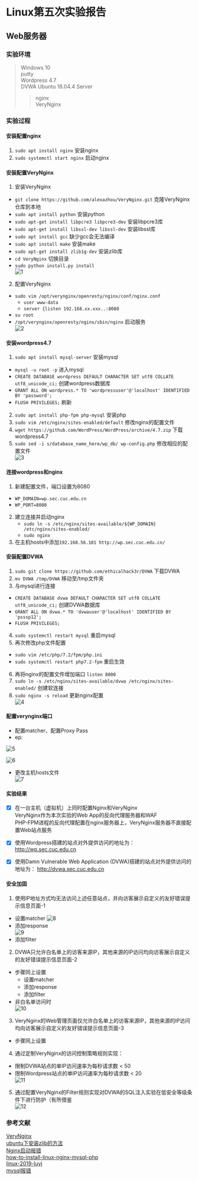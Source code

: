 # Linux第五次实验报告  

## Web服务器  

### 实验环境  
>Windows 10  
>putty  
>Wordpress 4.7  
>DVWA
>Ubuntu 18.04.4 Server
>>nginx  
>>VeryNginx 

### 实验过程  

#### 安装配置nginx  
1. ```sudo apt install nginx``` 安装nginx  
2. ```sudo systemctl start nginx``` 启动nginx  

#### 安装配置VeryNginx
1. 安装VeryNginx  
 * ```git clone https://github.com/alexazhou/VeryNginx.git``` 克隆VeryNginx仓库到本地
 * ```sudo apt install python``` 安装python  
 * ```sudo apt-get install libpcre3 libpcre3-dev``` 安装libpcre3库   
 * ```sudo apt-get install libssl-dev libssl-dev``` 安装libssl库  
 * ```sudo apt install gcc``` 缺少gcc会无法编译  
 * ```sudo apt install make``` 安装make  
 * ```sudo apt-get install zlib1g-dev``` 安装zlib库  
 * ```cd VeryNginx``` 切换目录  
 * ```sudo python install.py install```  
![1](./img/1.PNG)  
2. 配置VeryNginx  
 *  ```sudo vim /opt/verynginx/openresty/nginx/conf/nginx.conf```  
     *  ```user www-data```  
     *  ```server {listen 192.168.xx.xxx..:8080```  
 * ```su root```
 * ```/opt/verynginx/openresty/nginx/sbin/nginx``` 启动服务  
![2](./img/2.PNG)  

#### 安装wordpress4.7  
1. ```sudo apt install mysql-server``` 安装mysql  
 * ```mysql -u root -p``` 进入mysql  
 * ```CREATE DATABASE wordpress DEFAULT CHARACTER SET utf8 COLLATE utf8_unicode_ci;``` 创建wordpress数据库  
 * ```GRANT ALL ON wordpress.* TO 'wordpressuser'@'localhost' IDENTIFIED BY 'password';```  
 * ```FLUSH PRIVILEGES;``` 刷新
2. ```sudo apt install php-fpm php-mysql``` 安装php  
3. ```sudo vim /etc/nginx/sites-enabled/default``` 修改nginx的配置文件  
4. ```wget https://github.com/WordPress/WordPress/archive/4.7.zip``` 下载wordpress4.7  
5. ```sudo sed -i s/database_name_here/wp_db/ wp-config.php``` 修改相应的配置文件  
![3](./img/3.PNG)

#### 连接wordpress和nginx  
1. 新建配置文件，端口设置为8080  
  * ```WP_DOMAIN=wp.sec.cuc.edu.cn```  
  * ```WP_PORT=8080```  
2. 建立连接并启动nginx  
   * ```sudo ln -s /etc/nginx/sites-available/${WP_DOMAIN} /etc/nginx/sites-enabled/```  
   * ```sudo nginx```  
3. 在主机hosts中添加```192.168.56.101 http://wp.sec.cuc.edu.cn/```  

#### 安装配置DVWA  
1. ```sudo git clone https://github.com/ethicalhack3r/DVWA``` 下载DVWA  
2. ```mv DVWA /tmp/DVWA``` 移动至/tmp文件夹  
3. 与mysql进行连接  
 * ```CREATE DATABASE dvwa DEFAULT CHARACTER SET utf8 COLLATE utf8_unicode_ci;``` 创建DVWA数据库  
 * ```GRANT ALL ON dvwa.* TO 'dvwauser'@'localhost' IDENTIFIED BY 'psssp12';```
 * ```FLUSH PRIVILEGES;```  
4. ```sudo systemctl restart mysql``` 重启mysql  
5. 再次修改php文件配置  
 * ```sudo vim /etc/php/7.2/fpm/php.ini```  
 * ```sudo systemctl restart php7.2-fpm``` 重启生效  
6. 再将nginx的配置文件增加端口 ```listen 8000``` 
7. ```sudo ln -s /etc/nginx/sites-available/dvwa /etc/nginx/sites-enabled/``` 创建软连接 
8. ```sudo nginx -s reload``` 更新nginx配置  
![4](./img/4.PNG)  

#### 配置verynginx端口  
* 配置matcher、配置Proxy Pass  
* ep:
 
![5](./img/5.PNG)  

![6](./img/6.png)  
* 更改主机hosts文件  
![7](./img/7.PNG)
#### 实验结果  
 - [x] 在一台主机（虚拟机）上同时配置Nginx和VeryNginx  
  VeryNginx作为本次实验的Web App的反向代理服务器和WAF  
  PHP-FPM进程的反向代理配置在nginx服务器上，VeryNginx服务器不直接配置Web站点服务  
 - [x] 使用Wordpress搭建的站点对外提供访问的地址为： http://wp.sec.cuc.edu.cn  
 - [x] 使用Damn Vulnerable Web Application (DVWA)搭建的站点对外提供访问的地址为： http://dvwa.sec.cuc.edu.cn


#### 安全加固  
1. 使用IP地址方式均无法访问上述任意站点，并向访客展示自定义的友好错误提示信息页面-1  
 * 设置matcher
 ![8](./img/8.PNG)
 * 添加response  
 ![9](./img/9.PNG)
 * 添加filter  
2. DVWA只允许白名单上的访客来源IP，其他来源的IP访问均向访客展示自定义的友好错误提示信息页面-2  
 * 步骤同上设置  
    * 设置matcher  
    * 添加response  
    * 添加filter
 * 非白名单访问时  
 ![10](./img/10.PNG)  
3. VeryNginx的Web管理页面仅允许白名单上的访客来源IP，其他来源的IP访问均向访客展示自定义的友好错误提示信息页面-3
 * 步骤同上设置    
4. 通过定制VeryNginx的访问控制策略规则实现：  
 * 限制DVWA站点的单IP访问速率为每秒请求数 < 50  
 * 限制Wordpress站点的单IP访问速率为每秒请求数 < 20  
 ![11](./img/11.PNG)  
5. 通过配置VeryNginx的Filter规则实现对DVWA的SQL注入实验在低安全等级条件下进行防护（有所借鉴  
 ![12](./img/12.PNG)  
 
### 参考文献  
[VeryNginx](https://github.com/alexazhou/VeryNginx/blob/master/readme_zh.md)  
[ubuntu下安装zlib的方法](https://blog.csdn.net/wu_cai_/article/details/80278611)  
[Nginx启动报错](https://blog.csdn.net/qq_37495786/article/details/82688044)  
[how-to-install-linux-nginx-mysql-php](https://www.digitalocean.com/community/tutorials/how-to-install-linux-nginx-mysql-php-lemp-stack-ubuntu-18-04)  
[linux-2019-luyj](https://github.com/CUCCS/linux-2019-luyj/blob/Linux_exp0x05/Linux_exp0x05/Linux_exp0x05.md)  
[mysql报错](https://blog.csdn.net/ssiyla/article/details/82931439)